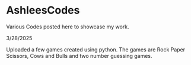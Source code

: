 # AshleesCodes
Various Codes posted here to showcase my work.
 
 3/28/2025 
 
 Uploaded a few games created using python. The games are Rock Paper Scissors, Cows and Bulls and two number guessing games. 
 
